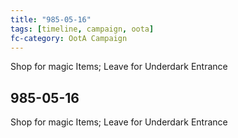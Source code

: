 ```yaml
---
title: "985-05-16"
tags: [timeline, campaign, oota]
fc-category: OotA Campaign
---
```

<span class='ob-timelines'
	data-date='985-05-16-00'
	data-title='Campaign: NAGA Adventures'
	data-class='orange'> Shop for magic Items; Leave for Underdark Entrance </span>
## 985-05-16
Shop for magic Items; Leave for Underdark Entrance
